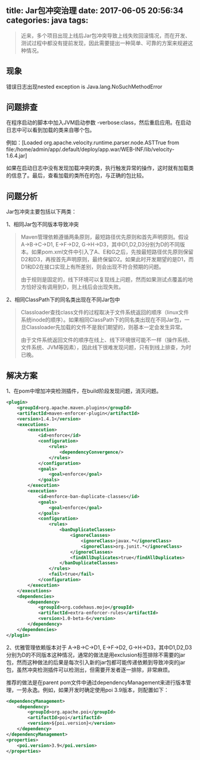 title: Jar包冲突治理
date: 2017-06-05 20:56:34
categories: java
tags:
---
> 近来，多个项目出现上线后Jar包冲突导致上线失败回滚情况，而在开发、测试过程中都没有提前发现，因此需要提出一种简单、可靠的方案来规避这种情况。

<!--more-->
## 现象
错误日志出现nested exception is Java.lang.NoSuchMethodError

## 问题排查
在程序启动的脚本中加入JVM启动参数 -verbose:class，然后重启应用。在启动日志中可以看到加载的类来自哪个包。

例如：[Loaded org.apache.velocity.runtime.parser.node.ASTTrue from file:/home/admin/app/.default/deploy/app.war/WEB-INF/lib/velocity-1.6.4.jar]

如果在启动日志中没有发现加载冲突的类，执行触发异常的操作，这时就有加载类的信息了。最后，查看加载的类所在的包，与正确的包比较。

## 问题分析
Jar包冲突主要包括以下两类：

1、相同Jar包不同版本导致冲突

>Maven管理依赖遵循两条原则，最短路径优先原则和首先声明原则。假设 A->B->C->D1, E->F->D2, G->H->D3，其中D1,D2,D3分别为D的不同版本。如果pom.xml文件中引入了A、E和G之后，先按最短路径优先原则保留D2和D3，再按首先声明原则，最终保留D2。如果此时开发期望的是D1，而D1和D2在接口实现上有所差别，则会出现不符合预期的问题。
>
>由于规则是固定的，线下环境可以复现线上问题，然而如果测试点覆盖的地方恰好没有调用到D，则上线后会出现失败。

2、相同ClassPath下的同名类出现在不同Jar包中

>Classloader查找class文件的过程取决于文件系统返回的顺序（linux文件系统inode的顺序）。如果相同ClassPath下的同名类出现在不同Jar包，一旦Classloader先加载的文件不是我们期望的，则基本一定会发生异常。
>
>由于文件系统返回文件的顺序在线上、线下环境很可能不一样（操作系统、文件系统、JVM等因素），因此线下很难发现问题，只有到线上排查，为时已晚。

## 解决方案
1、在pom中增加冲突检测插件，在build阶段发现问题，消灭问题。

```xml
<plugin>
	<groupId>org.apache.maven.plugins</groupId>
	<artifactId>maven-enforcer-plugin</artifactId>
	<version>1.4.1</version>
	<executions>
		<execution>
			<id>enforce</id>
			<configuration>
				<rules>
					<dependencyConvergence/>
				</rules>
			</configuration>
			<goals>
				<goal>enforce</goal>
			</goals>
		</execution>
		<execution>
			<id>enforce-ban-duplicate-classes</id>
			<goals>
				<goal>enforce</goal>
			</goals>
			<configuration>
				<rules>
					<banDuplicateClasses>
						<ignoreClasses>
							<ignoreClass>javax.*</ignoreClass>
							<ignoreClass>org.junit.*</ignoreClass>
						</ignoreClasses>
						<findAllDuplicates>true</findAllDuplicates>
					</banDuplicateClasses>
				</rules>
				<fail>true</fail>
			</configuration>
		</execution>
	</executions>
	<dependencies>
		<dependency>
			<groupId>org.codehaus.mojo</groupId>
			<artifactId>extra-enforcer-rules</artifactId>
			<version>1.0-beta-6</version>
		</dependency>
	</dependencies>
</plugin>
```

2、优雅管理依赖版本对于 A->B->C->D1, E->F->D2, G->H->D3，其中D1,D2,D3分别为D的不同版本这种情况，通常的做法是用exclusion标签排除不需要的jar包，然而这种做法的后果是每次引入新的jar包都可能传递依赖到导致冲突的jar包，虽然冲突检测插件可以检测出，但需要开发者逐一排除，非常麻烦。

推荐的做法是在parent pom文件中通过dependencyManagement来进行版本管理，一劳永逸。例如，如果开发时确定使用poi 3.9版本，则配置如下：

```xml
<dependencyManagement>
	<dependency>
		<groupId>org.apache.poi</groupId>
		<artifactId>poi</artifactId>
		<version>${poi.version}</version>
	</dependency>
</dependencyManagement>
<properties>
	<poi.version>3.9</poi.version>
</properties>
```